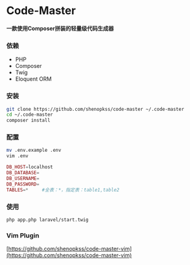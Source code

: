 # Code-Master 
**一款使用Composer拼装的轻量级代码生成器**
### 依赖
* PHP
* Composer
* Twig
* Eloquent ORM

### 安装
```bash
git clone https://github.com/shenopkss/code-master ~/.code-master
cd ~/.code-master
composer install
```
### 配置
```bash
mv .env.example .env
vim .env

```
```php
DB_HOST=localhost
DB_DATABASE=
DB_USERNAME=
DB_PASSWORD=
TABLES=*     #全表：*，指定表：table1,table2
```

### 使用

```bash
php app.php laravel/start.twig
```

### Vim Plugin
[https://github.com/shenopkss/code-master-vim](https://github.com/shenopkss/code-master-vim)
